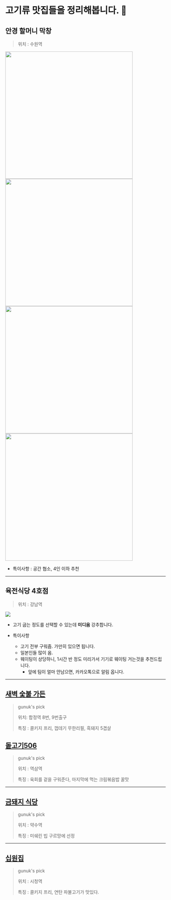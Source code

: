 # 고기류 맛집들을 정리해봅니다. :meat_on_bone:

## 안경 할머니 막창
> 위치 : 수원역

<img src = "https://img1.daumcdn.net/thumb/R1280x0/?scode=mtistory2&fname=https%3A%2F%2Fblog.kakaocdn.net%2Fdn%2FHEqRB%2FbtqH7bUsaHD%2F1sTEzQAltqjOWJpWGmKsQk%2Fimg.jpg" width="400px">

<img src = "https://img1.daumcdn.net/thumb/R1280x0/?scode=mtistory2&fname=https%3A%2F%2Fblog.kakaocdn.net%2Fdn%2FbpjySF%2FbtqH7aVwohR%2FzM7oDksuvA1ae77A3dOM2k%2Fimg.jpg" width="400px">

<img src = "https://img1.daumcdn.net/thumb/R1280x0/?scode=mtistory2&fname=https%3A%2F%2Fblog.kakaocdn.net%2Fdn%2FbzFG3Z%2FbtqImdbBz9L%2FhOROfJhOKzDKcXCAYO2dnK%2Fimg.jpg" width="400px">

<img src = "https://img1.daumcdn.net/thumb/R1280x0/?scode=mtistory2&fname=https%3A%2F%2Fblog.kakaocdn.net%2Fdn%2FbgtrIV%2FbtqIl73oAiz%2F31wA9W6kiPktbdddf4Bv90%2Fimg.jpg" width="400px">

* 특이사항 : 공간 협소, 4인 이하 추천


---

## 육전식당 4호점
> 위치 : 강남역

![](https://t1.daumcdn.net/cfile/tistory/996585485B90C65533)
* 고기 굽는 정도를 선택할 수 있는데 **미디움** 강추합니다.

* 특이사항
  * 고기 전부 구워줌. 가만히 있으면 됩니다.
  * 일본인들 많이 옴.
  * 웨이팅이 상당하니, 1시간 반 정도 미리가서 기기로 웨이팅 거는것을 추천드립니다.
    * 앞에 팀이 얼마 안남으면, 카카오톡으로 알림 옵니다.

---

## [새벽 숯불 가든](https://map.naver.com/v5/entry/place/38016085?c=14127621.1181825,4516103.1575639,15,0,0,0,dh&placePath=%3Fentry=plt)

> gunuk's pick
>
> 위치: 합정역 8번, 9번출구
>
> 특징 : 콜키지 프리, 껍데기 무한리필, 흑돼지 5겹살

## [돝고기506](https://map.naver.com/v5/entry/place/1087970189?placePath=%2Freview%2Fvisitor&c=14141122.5396708,4508873.3961288,15,0,0,0,dh)

> gunuk's pick
>
> 위치 : 역삼역
>
> 특징 : 육회를 겉을 구워준다, 마지막에 먹는 크림볶음밥 꿀맛

---

## [금돼지 식당](https://map.naver.com/v5/entry/place/37869877?c=14138877.512753163,4517045.51345188,15,0,0,0,dh&placePath=%3Fentry=plt)

> gunuk's pick
> 
> 위치 : 약수역
>
> 특징 : 미쉐린 빕 구르망에 선정

---

## [십원집](https://map.naver.com/v5/entry/place/13587483?c=14134890.861225236,4517938.807739029,15,0,0,0,dh&placePath=%3Fentry=plt)

>gunuk's pick
>
> 위치 : 시청역
>
> 특징 : 콜키지 프리, 연탄 파불고기가 맛있다.
